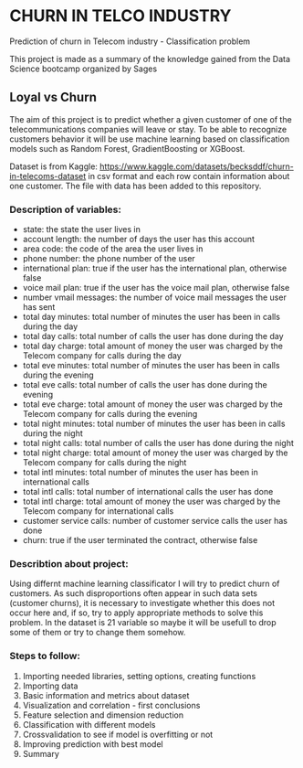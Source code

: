 # CHURN IN TELCO INDUSTRY

Prediction of churn in Telecom industry - Classification problem

This project is made as a summary of the knowledge gained from the Data Science bootcamp organized by Sages

## Loyal vs Churn
The aim of this project is to predict whether a given customer of one of the telecommunications companies will leave or stay. To be able to recognize customers behavior it will be use machine learning based on classification models such as Random Forest, GradientBoosting or XGBoost. 

Dataset is from Kaggle: https://www.kaggle.com/datasets/becksddf/churn-in-telecoms-dataset in csv format and each row contain information about one customer. The file with data has been added to this repository.

### Description of variables:
- state: the state the user lives in
- account length: the number of days the user has this account
- area code: the code of the area the user lives in
- phone number: the phone number of the user
- international plan: true if the user has the international plan, otherwise false
- voice mail plan: true if the user has the voice mail plan, otherwise false
- number vmail messages: the number of voice mail messages the user has sent
- total day minutes: total number of minutes the user has been in calls during the day
- total day calls: total number of calls the user has done during the day
- total day charge: total amount of money the user was charged by the Telecom company for calls during the day
- total eve minutes: total number of minutes the user has been in calls during the evening
- total eve calls: total number of calls the user has done during the evening
- total eve charge: total amount of money the user was charged by the Telecom company for calls during the evening
- total night minutes: total number of minutes the user has been in calls during the night
- total night calls: total number of calls the user has done during the night
- total night charge: total amount of money the user was charged by the Telecom company for calls during the night
- total intl minutes: total number of minutes the user has been in international calls
- total intl calls: total number of international calls the user has done
- total intl charge: total amount of money the user was charged by the Telecom company for international calls
- customer service calls: number of customer service calls the user has done
- churn: true if the user terminated the contract, otherwise false

### Describtion about project:
Using differnt machine learning classificator I will try to predict churn of customers. As such disproportions often appear in such data sets (customer churns), it is necessary to investigate whether this does not occur here and, if so, try to apply appropriate methods to solve this problem. In the dataset is 21 variable so maybe it will be usefull to drop some of them or try to change them somehow.

### Steps to follow:
1. Importing needed libraries, setting options, creating functions
2. Importing data
3. Basic information and metrics about dataset
4. Visualization and correlation - first conclusions
5. Feature selection and dimension reduction
6. Classification with different models
7. Crossvalidation to see if model is overfitting or not
8. Improving prediction with best model
9. Summary






